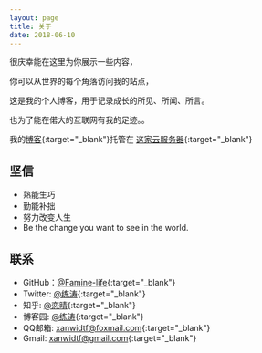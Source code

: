 ```yaml
---
layout: page
title: 关于
date: 2018-06-10
---
```


很庆幸能在这里为你展示一些内容，

你可以从世界的每个角落访问我的站点，

这是我的个人博客，用于记录成长的所见、所闻、所言。

也为了能在偌大的互联网有我的足迹。。

我的[博客](https://liantao.me){:target="_blank"}托管在 [这家云服务器](https://my.cloudleft.com/aff.php?aff=498){:target="_blank"}

## 坚信

* 熟能生巧
* 勤能补拙
* 努力改变人生
* Be the change you want to see in the world.

## 联系

* GitHub：[@Famine-life](https://github.com/famine-life){:target="_blank"}
* Twitter: [@练涛](https://twitter.com/vHZj3jWmcZDQ41s){:target="_blank"}
* 知乎: [@恋晴](http://www.zhihu.com/people/lian-qing-90-7){:target="_blank"}
* 博客园: [@练涛](https://www.cnblogs.com/famine/){:target="_blank"}
* QQ邮箱: [xanwidtf@foxmail.com](https://mail.qq.com/){:target="_blank"}
* Gmail: [xanwidtf@gmail.com](https://mail.google.com/){:target="_blank"}